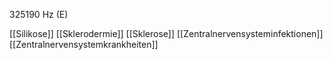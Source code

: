 325190 Hz (E)

[[Silikose]]
[[Sklerodermie]]
[[Sklerose]]
[[Zentralnervensysteminfektionen]]
[[Zentralnervensystemkrankheiten]]
